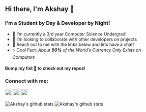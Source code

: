## Hi there, I'm Akshay 👋

### I'm a Student by Day & Developer by Night!

- 📖 I’m currently a 3rd year Computer Science Undergrad!
- 👯 I’m looking to collaborate with other developers on projects
- 💬 Reach out to me with the links below and lets have a chat!
- ⚡ Cool Fact: _About **90%** of the World’s Currency Only Exists on Computers_

#### Bump my fist [👊](https://github.com/akshaymittur?tab=repositories) to check out my repos!

### Connect with me:

[<img src="https://cdn-icons-png.flaticon.com/512/174/174857.png" width="22px">](https://www.linkedin.com/in/akshay-mittur)
[<img src="https://upload.wikimedia.org/wikipedia/commons/thumb/e/e7/Instagram_logo_2016.svg/768px-Instagram_logo_2016.svg.png" width="22px">](https://www.instagram.com/akshaymttr)
[<img src="https://www.freepnglogos.com/uploads/gmail-email-logo-png-16.png" width="22px">](akshay.cs18@bmsce.ac.in)

![Akshay's github stats](https://github-readme-stats.vercel.app/api?username=akshaymittur&count_private=true&show_icons=true&hide_border=true)
![Akshay's github stats](https://github-readme-stats.vercel.app/api?username=akshaymitturlab&count_private=true&show_icons=true&hide_border=true)
